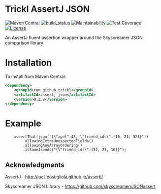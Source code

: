# Trickl AssertJ JSON
[![Maven Central](https://maven-badges.herokuapp.com/maven-central/com.github.trickl/assertj-json/badge.svg)](https://maven-badges.herokuapp.com/maven-central/com.github.trickl/assertj-json)
[![build_status](https://travis-ci.com/trickl/assertj-json.svg?branch=master)](https://travis-ci.com/trickl/assertj-json)
[![Maintainability](https://api.codeclimate.com/v1/badges/1f66926c8f391be20ad4/maintainability)](https://codeclimate.com/github/trickl/assertj-json/maintainability)
[![Test Coverage](https://api.codeclimate.com/v1/badges/1f66926c8f391be20ad4/test_coverage)](https://codeclimate.com/github/trickl/assertj-json/test_coverage)
[![License](https://img.shields.io/badge/License-Apache%202.0-blue.svg)](https://opensource.org/licenses/Apache-2.0)

An AssertJ fluent assertion wrapper around the Skyscreamer JSON comparison library

Installation
============

To install from Maven Central:

```xml
<dependency>
	<groupId>com.github.trickl</groupId>
	<artifactId>assertj-json</artifactId>
	<version>0.2.8</version>
</dependency>
```

Example
==========

```
    assertThat(json("{\"age\":43, \"friend_ids\":[16, 23, 52]}"))
        .allowingExtraUnexpectedFields()
        .allowingAnyArrayOrdering()
        .isSameJsonAs("{\"friend_ids\":[52, 23, 16]}");
```

## Acknowledgments

AssertJ - http://joel-costigliola.github.io/assertj/

Skyscreamer JSON Library - https://github.com/skyscreamer/JSONassert
